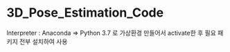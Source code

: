 # 3D_Pose_Estimation_Code


Interpreter : Anaconda => Python 3.7 로 가상환경 만들어서 activate한 후 필요 패키지 전부 설치하여 사용
